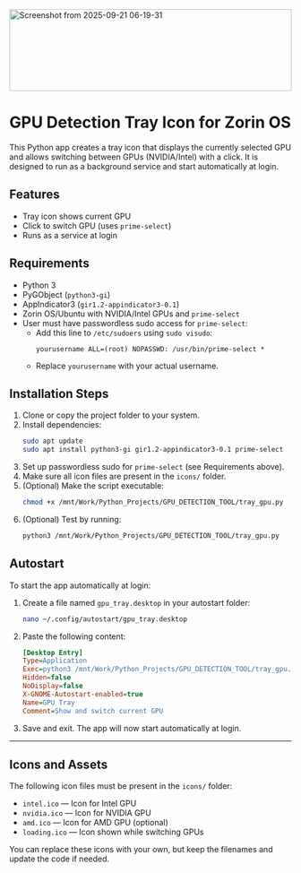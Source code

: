 <img width="100%" height="146" alt="Screenshot from 2025-09-21 06-19-31" src="https://github.com/user-attachments/assets/1d0c9c09-efd6-49d3-8dfe-5ca4a2367003" />


# GPU Detection Tray Icon for Zorin OS

This Python app creates a tray icon that displays the currently selected GPU and allows switching between GPUs (NVIDIA/Intel) with a click. It is designed to run as a background service and start automatically at login.

## Features
- Tray icon shows current GPU
- Click to switch GPU (uses `prime-select`)
- Runs as a service at login

## Requirements
- Python 3
- PyGObject (`python3-gi`)
- AppIndicator3 (`gir1.2-appindicator3-0.1`)
- Zorin OS/Ubuntu with NVIDIA/Intel GPUs and `prime-select`
- User must have passwordless sudo access for `prime-select`:
   - Add this line to `/etc/sudoers` using `sudo visudo`:
      ```
      yourusername ALL=(root) NOPASSWD: /usr/bin/prime-select *
      ```
   - Replace `yourusername` with your actual username.


## Installation Steps

1. Clone or copy the project folder to your system.
2. Install dependencies:
   ```bash
   sudo apt update
   sudo apt install python3-gi gir1.2-appindicator3-0.1 prime-select
   ```
3. Set up passwordless sudo for `prime-select` (see Requirements above).
4. Make sure all icon files are present in the `icons/` folder.
5. (Optional) Make the script executable:
   ```bash
   chmod +x /mnt/Work/Python_Projects/GPU_DETECTION_TOOL/tray_gpu.py
   ```
6. (Optional) Test by running:
   ```bash
   python3 /mnt/Work/Python_Projects/GPU_DETECTION_TOOL/tray_gpu.py
   ```

## Autostart

To start the app automatically at login:

1. Create a file named `gpu_tray.desktop` in your autostart folder:
   ```bash
   nano ~/.config/autostart/gpu_tray.desktop
   ```
2. Paste the following content:
   ```ini
   [Desktop Entry]
   Type=Application
   Exec=python3 /mnt/Work/Python_Projects/GPU_DETECTION_TOOL/tray_gpu.py
   Hidden=false
   NoDisplay=false
   X-GNOME-Autostart-enabled=true
   Name=GPU Tray
   Comment=Show and switch current GPU
   ```
3. Save and exit. The app will now start automatically at login.

---

## Icons and Assets

The following icon files must be present in the `icons/` folder:

- `intel.ico` — Icon for Intel GPU
- `nvidia.ico` — Icon for NVIDIA GPU
- `amd.ico` — Icon for AMD GPU (optional)
- `loading.ico` — Icon shown while switching GPUs

You can replace these icons with your own, but keep the filenames and update the code if needed.
